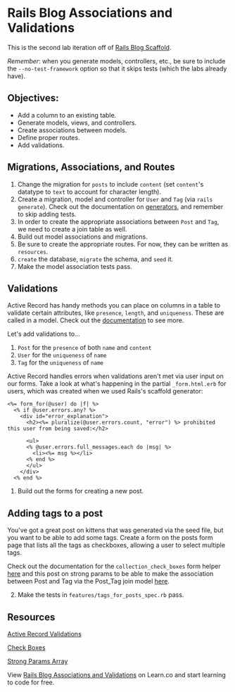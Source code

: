 # Rails Blog Associations and Validations

This is the second lab iteration off of [Rails Blog Scaffold](https://github.com/learn-co-curriculum/rails-blog-scaffold/tree/master).

*Remember*: when you generate models, controllers, etc., be sure to include the `--no-test-framework` option so that it skips tests (which the labs already have).

## Objectives:
- Add a column to an existing table.
- Generate models, views, and controllers.
- Create associations between models.
- Define proper routes.
- Add validations.

## Migrations, Associations, and Routes

1. Change the migration for `posts` to include `content` (set `content`'s datatype to `text` to account for character length).
2. Create a migration, model and controller for `User` and `Tag` (via `rails generate`). Check out the documentation on [generators](http://api.rubyonrails.org/classes/Rails/Generators.html), and remember to skip adding tests.
3. In order to create the appropriate associations between `Post` and `Tag`, we need to create a join table as well.
4. Build out model associations and migrations.
5. Be sure to create the appropriate routes. For now, they can be written as `resources`.
6. `create` the database, `migrate` the schema, and `seed` it.
7. Make the model association tests pass.

## Validations

Active Record has handy methods you can place on columns in a table to validate certain attributes, like `presence`, `length`, and `uniqueness`. These are called in a model. Check out the [documentation](http://guides.rubyonrails.org/active_record_validations.html) to see more.

Let's add validations to...

1. `Post` for the `presence` of both `name` and `content`
2. `User` for the `uniqueness` of `name`
3. `Tag` for the `uniqueness` of `name`

Active Record handles errors when validations aren't met via user input on our forms. Take a look at what's happening in the partial `_form.html.erb` for users, which was created when we used Rails's scaffold generator:

```erb
<%= form_for(@user) do |f| %>
  <% if @user.errors.any? %>
    <div id="error_explanation">
      <h2><%= pluralize(@user.errors.count, "error") %> prohibited this user from being saved:</h2>

      <ul>
      <% @user.errors.full_messages.each do |msg| %>
        <li><%= msg %></li>
      <% end %>
      </ul>
    </div>
  <% end %>
```

1. Build out the forms for creating a new post.

  ## Adding tags to a post
  
  You've got a great post on kittens that was generated via the seed file, but you want to be able to add some tags. Create a form on the posts form page that lists all the tags as checkboxes, allowing a user to select multiple tags.
  
  Check out the documentation for the `collection_check_boxes` form helper [here](http://edgeapi.rubyonrails.org/classes/ActionView/Helpers/FormBuilder.html#method-i-collection_check_boxes) and this post on strong params to be able to make the association between Post and Tag via the Post_Tag join model [here](http://stackoverflow.com/questions/16549382/how-to-permit-an-array-with-strong-parameters).

2. Make the tests in `features/tags_for_posts_spec.rb` pass.

## Resources

[Active Record Validations](http://guides.rubyonrails.org/active_record_validations.html)

[Check Boxes](http://edgeapi.rubyonrails.org/classes/ActionView/Helpers/FormBuilder.html#method-i-collection_check_boxes)

[Strong Params Array](http://stackoverflow.com/questions/16549382/how-to-permit-an-array-with-strong-parameters)

<p data-visibility='hidden'>View <a href='https://learn.co/lessons/rails-blog-associations-validations' title='Rails Blog Associations and Validations'>Rails Blog Associations and Validations</a> on Learn.co and start learning to code for free.</p>
